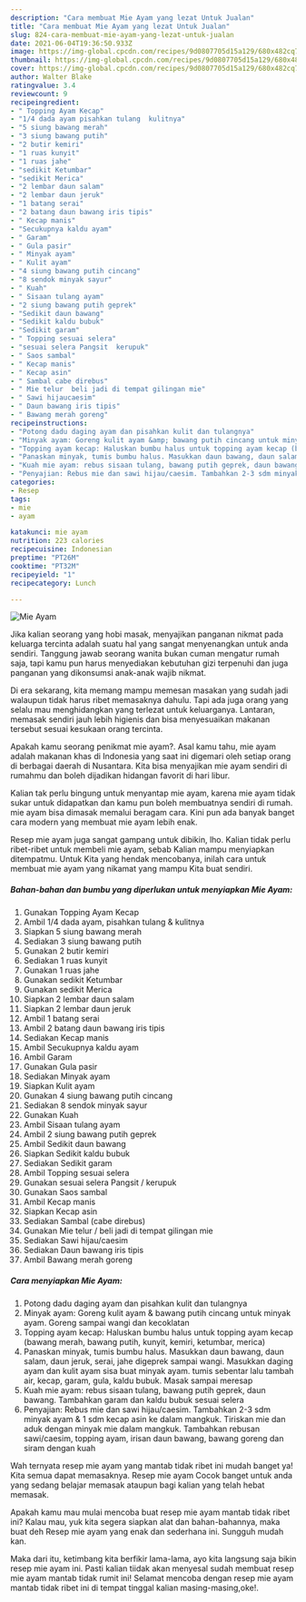 ```yaml
---
description: "Cara membuat Mie Ayam yang lezat Untuk Jualan"
title: "Cara membuat Mie Ayam yang lezat Untuk Jualan"
slug: 824-cara-membuat-mie-ayam-yang-lezat-untuk-jualan
date: 2021-06-04T19:36:50.933Z
image: https://img-global.cpcdn.com/recipes/9d0807705d15a129/680x482cq70/mie-ayam-foto-resep-utama.jpg
thumbnail: https://img-global.cpcdn.com/recipes/9d0807705d15a129/680x482cq70/mie-ayam-foto-resep-utama.jpg
cover: https://img-global.cpcdn.com/recipes/9d0807705d15a129/680x482cq70/mie-ayam-foto-resep-utama.jpg
author: Walter Blake
ratingvalue: 3.4
reviewcount: 9
recipeingredient:
- " Topping Ayam Kecap"
- "1/4 dada ayam pisahkan tulang  kulitnya"
- "5 siung bawang merah"
- "3 siung bawang putih"
- "2 butir kemiri"
- "1 ruas kunyit"
- "1 ruas jahe"
- "sedikit Ketumbar"
- "sedikit Merica"
- "2 lembar daun salam"
- "2 lembar daun jeruk"
- "1 batang serai"
- "2 batang daun bawang iris tipis"
- " Kecap manis"
- "Secukupnya kaldu ayam"
- " Garam"
- " Gula pasir"
- " Minyak ayam"
- " Kulit ayam"
- "4 siung bawang putih cincang"
- "8 sendok minyak sayur"
- " Kuah"
- " Sisaan tulang ayam"
- "2 siung bawang putih geprek"
- "Sedikit daun bawang"
- "Sedikit kaldu bubuk"
- "Sedikit garam"
- " Topping sesuai selera"
- "sesuai selera Pangsit  kerupuk"
- " Saos sambal"
- " Kecap manis"
- " Kecap asin"
- " Sambal cabe direbus"
- " Mie telur  beli jadi di tempat gilingan mie"
- " Sawi hijaucaesim"
- " Daun bawang iris tipis"
- " Bawang merah goreng"
recipeinstructions:
- "Potong dadu daging ayam dan pisahkan kulit dan tulangnya"
- "Minyak ayam: Goreng kulit ayam &amp; bawang putih cincang untuk minyak ayam. Goreng sampai wangi dan kecoklatan"
- "Topping ayam kecap: Haluskan bumbu halus untuk topping ayam kecap (bawang merah, bawang putih, kunyit, kemiri, ketumbar, merica)"
- "Panaskan minyak, tumis bumbu halus. Masukkan daun bawang, daun salam, daun jeruk, serai, jahe digeprek sampai wangi. Masukkan daging ayam dan kulit ayam sisa buat minyak ayam. tumis sebentar lalu tambah air, kecap, garam, gula, kaldu bubuk. Masak sampai meresap"
- "Kuah mie ayam: rebus sisaan tulang, bawang putih geprek, daun bawang. Tambahkan garam dan kaldu bubuk sesuai selera"
- "Penyajian: Rebus mie dan sawi hijau/caesim. Tambahkan 2-3 sdm minyak ayam &amp; 1 sdm kecap asin ke dalam mangkuk. Tiriskan mie dan aduk dengan minyak mie dalam mangkuk. Tambahkan rebusan sawi/caesim, topping ayam, irisan daun bawang, bawang goreng dan siram dengan kuah"
categories:
- Resep
tags:
- mie
- ayam

katakunci: mie ayam 
nutrition: 223 calories
recipecuisine: Indonesian
preptime: "PT26M"
cooktime: "PT32M"
recipeyield: "1"
recipecategory: Lunch

---
```



![Mie Ayam](https://img-global.cpcdn.com/recipes/9d0807705d15a129/680x482cq70/mie-ayam-foto-resep-utama.jpg)

Jika kalian seorang yang hobi masak, menyajikan panganan nikmat pada keluarga tercinta adalah suatu hal yang sangat menyenangkan untuk anda sendiri. Tanggung jawab seorang  wanita bukan cuman mengatur rumah saja, tapi kamu pun harus menyediakan kebutuhan gizi terpenuhi dan juga panganan yang dikonsumsi anak-anak wajib nikmat.

Di era  sekarang, kita memang mampu memesan masakan yang sudah jadi walaupun tidak harus ribet memasaknya dahulu. Tapi ada juga orang yang selalu mau menghidangkan yang terlezat untuk keluarganya. Lantaran, memasak sendiri jauh lebih higienis dan bisa menyesuaikan makanan tersebut sesuai kesukaan orang tercinta. 



Apakah kamu seorang penikmat mie ayam?. Asal kamu tahu, mie ayam adalah makanan khas di Indonesia yang saat ini digemari oleh setiap orang di berbagai daerah di Nusantara. Kita bisa menyajikan mie ayam sendiri di rumahmu dan boleh dijadikan hidangan favorit di hari libur.

Kalian tak perlu bingung untuk menyantap mie ayam, karena mie ayam tidak sukar untuk didapatkan dan kamu pun boleh membuatnya sendiri di rumah. mie ayam bisa dimasak memalui beragam cara. Kini pun ada banyak banget cara modern yang membuat mie ayam lebih enak.

Resep mie ayam juga sangat gampang untuk dibikin, lho. Kalian tidak perlu ribet-ribet untuk membeli mie ayam, sebab Kalian mampu menyiapkan ditempatmu. Untuk Kita yang hendak mencobanya, inilah cara untuk membuat mie ayam yang nikamat yang mampu Kita buat sendiri.

<!--inarticleads1-->

##### Bahan-bahan dan bumbu yang diperlukan untuk menyiapkan Mie Ayam:

1. Gunakan  Topping Ayam Kecap
1. Ambil 1/4 dada ayam, pisahkan tulang &amp; kulitnya
1. Siapkan 5 siung bawang merah
1. Sediakan 3 siung bawang putih
1. Gunakan 2 butir kemiri
1. Sediakan 1 ruas kunyit
1. Gunakan 1 ruas jahe
1. Gunakan sedikit Ketumbar
1. Gunakan sedikit Merica
1. Siapkan 2 lembar daun salam
1. Siapkan 2 lembar daun jeruk
1. Ambil 1 batang serai
1. Ambil 2 batang daun bawang iris tipis
1. Sediakan  Kecap manis
1. Ambil Secukupnya kaldu ayam
1. Ambil  Garam
1. Gunakan  Gula pasir
1. Sediakan  Minyak ayam
1. Siapkan  Kulit ayam
1. Gunakan 4 siung bawang putih cincang
1. Sediakan 8 sendok minyak sayur
1. Gunakan  Kuah
1. Ambil  Sisaan tulang ayam
1. Ambil 2 siung bawang putih geprek
1. Ambil Sedikit daun bawang
1. Siapkan Sedikit kaldu bubuk
1. Sediakan Sedikit garam
1. Ambil  Topping sesuai selera
1. Gunakan sesuai selera Pangsit / kerupuk
1. Gunakan  Saos sambal
1. Ambil  Kecap manis
1. Siapkan  Kecap asin
1. Sediakan  Sambal (cabe direbus)
1. Gunakan  Mie telur / beli jadi di tempat gilingan mie
1. Sediakan  Sawi hijau/caesim
1. Sediakan  Daun bawang iris tipis
1. Ambil  Bawang merah goreng




<!--inarticleads2-->

##### Cara menyiapkan Mie Ayam:

1. Potong dadu daging ayam dan pisahkan kulit dan tulangnya
1. Minyak ayam: Goreng kulit ayam &amp; bawang putih cincang untuk minyak ayam. Goreng sampai wangi dan kecoklatan
1. Topping ayam kecap: Haluskan bumbu halus untuk topping ayam kecap (bawang merah, bawang putih, kunyit, kemiri, ketumbar, merica)
1. Panaskan minyak, tumis bumbu halus. Masukkan daun bawang, daun salam, daun jeruk, serai, jahe digeprek sampai wangi. Masukkan daging ayam dan kulit ayam sisa buat minyak ayam. tumis sebentar lalu tambah air, kecap, garam, gula, kaldu bubuk. Masak sampai meresap
1. Kuah mie ayam: rebus sisaan tulang, bawang putih geprek, daun bawang. Tambahkan garam dan kaldu bubuk sesuai selera
1. Penyajian: Rebus mie dan sawi hijau/caesim. Tambahkan 2-3 sdm minyak ayam &amp; 1 sdm kecap asin ke dalam mangkuk. Tiriskan mie dan aduk dengan minyak mie dalam mangkuk. Tambahkan rebusan sawi/caesim, topping ayam, irisan daun bawang, bawang goreng dan siram dengan kuah




Wah ternyata resep mie ayam yang mantab tidak ribet ini mudah banget ya! Kita semua dapat memasaknya. Resep mie ayam Cocok banget untuk anda yang sedang belajar memasak ataupun bagi kalian yang telah hebat memasak.

Apakah kamu mau mulai mencoba buat resep mie ayam mantab tidak ribet ini? Kalau mau, yuk kita segera siapkan alat dan bahan-bahannya, maka buat deh Resep mie ayam yang enak dan sederhana ini. Sungguh mudah kan. 

Maka dari itu, ketimbang kita berfikir lama-lama, ayo kita langsung saja bikin resep mie ayam ini. Pasti kalian tiidak akan menyesal sudah membuat resep mie ayam mantab tidak rumit ini! Selamat mencoba dengan resep mie ayam mantab tidak ribet ini di tempat tinggal kalian masing-masing,oke!.

